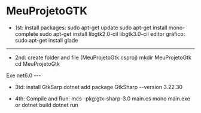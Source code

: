 # MeuProjetoGTK

* 1st: install packages:
sudo apt-get update
sudo apt-get install mono-complete
sudo apt-get install libgtk2.0-cil libgtk3.0-cil
editor gráfico:
sudo apt-get install glade


---
* 2nd: create folder and file (MeuProjetoGtk.csproj)
mkdir MeuProjetoGtk
cd MeuProjetoGtk

<Project Sdk="Microsoft.NET.Sdk">

  <PropertyGroup>
    <OutputType>Exe</OutputType>
    <TargetFramework>net6.0</TargetFramework>
  </PropertyGroup>

  <ItemGroup>
    <PackageReference Include="GtkSharp" Version="3.24.26" />
  </ItemGroup>

</Project>
---

* 3td: install GtkSarp
dotnet add package GtkSharp --version 3.22.30


* 4th: Compile and Run:
mcs -pkg:gtk-sharp-3.0 main.cs
mono main.exe
or
dotnet build
dotnet run